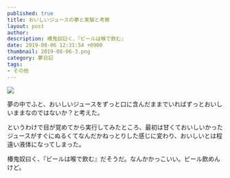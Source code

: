 ```yaml
---
published: true
title: おいしいジュースの夢と実験と考察
layout: post
author: 
description: 椿鬼奴曰く、『ビールは喉で飲む』
date: 2019-08-06 12:31:54 +0900
thumbnail: 2019-08-06-3.png
category: 夢日記
tags:
- その他
---
```


![]({{site.baseurl}}/assets/img/2019-08-06-3.png)

夢の中でふと、おいしいジュースをずっと口に含んだままでいればずっとおいしいままなのではないか？と考えた。

というわけで目が覚めてから実行してみたところ、最初は甘くておいしいかったジュースがすぐにぬるくてなんだかねっとりした感じに変わり、おいしいとは程遠い液体になってしまった。

椿鬼奴曰く、『ビールは喉で飲む』だそうだ。なんかかっこいい。ビール飲めんけど。

